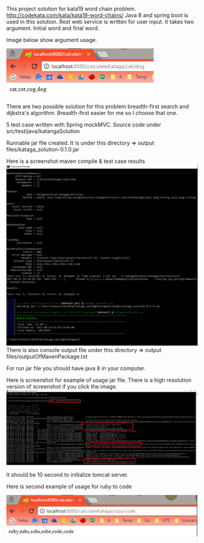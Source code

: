 This project solution for kata19 word chain problem.
http://codekata.com/kata/kata19-word-chains/
Java 8 and spring boot is used in this solution. Rest web service is written for user input. 
It takes two argument. Initial word and final word.

Image below show argument usage.

![Alt text](https://raw.githubusercontent.com/huseyinjkilic/katagaSolution/master/screenshots/catToDog.png "Cat to dog rest example")

There are two possible solution for this problem breadth-first search and dijkstra's algorithm.
Breadth-first easier for me so I choose that one.

5 test case written with Spring mockMVC.
Source code under src/test/java/katangaSolution

Runnable jar file created. It is under this directory => output files/kataga_solution-0.1.0.jar

Here is a screenshot maven compile & test case results
![Alt text](https://raw.githubusercontent.com/huseyinjkilic/katagaSolution/master/screenshots/kataga%20maven%20build%20screen.png "Maven compile resutl")
There is also console output file under this directory => output files/outputOfMavenPackage.txt

For run jar file you should have java 8 in your computer.

Here is screenshot for example of usage jar file. There is a high resolution version of screenshot if you click the image.
![Alt text](https://raw.githubusercontent.com/huseyinjkilic/katagaSolution/master/screenshots/Runing%20jar%20file.png "Runnable jar usage")

It should be 10 second to initialize tomcat server.

Here is second example of usage for ruby to code 

![Alt text](https://raw.githubusercontent.com/huseyinjkilic/katagaSolution/master/screenshots/rubyToCode.png "Ruby to code rest example")
